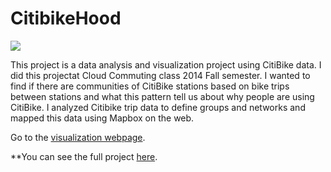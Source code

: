 # CitibikeHood

<img src="http://payload320.cargocollective.com/1/9/305749/8715182/Screen-Shot-2015-03-16-at-2.13.26-PM_800.png"></img>

This project is a data analysis and visualization project using CitiBike data.
I did this projectat Cloud Commuting class 2014 Fall semester. I wanted to find if there are communities of CitiBike stations based on bike trips between stations and what this pattern tell us about why people are using CitiBike. 
I analyzed Citibike trip data to define groups and networks and mapped this data using Mapbox on the web.

Go to the [visualization webpage](http://jiwonyoonworks.com/citibikehood/home.html).

**You can see the full project [here](http://jiwonyoon.com/Citibike-Hood).







